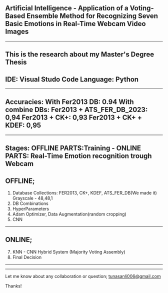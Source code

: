 Artificial Intelligence - Application of a Voting-Based Ensemble Method for Recognizing Seven Basic Emotions in Real-Time Webcam Video Images
------------------------------------
------------------------------------
This is the research about my Master's Degree Thesis
------------------------------------
IDE: Visual Studo Code
Language: Python
------------------------------------
------------------------------------
Accuracies: 
With Fer2013 DB: 0.94 
With combine DBs: 
Fer2013 + ATS_FER_DB_2023: 0,94 
Fer2013 + CK+:             0,93 
Fer2013 + CK+ + KDEF:      0,95
------------------------------------
------------------------------------
Stages: OFFLINE PARTS:Training - ONLINE PARTS: Real-Time Emotion recognition trough Webcam
------------------------------------
  OFFLINE;
------------------------------------
1) Database Collections: FER2013, CK+, KDEF, ATS_FER_DB(We made it) Grayscale - 48,48,1
2) DB Combinations
3) HyperParameters
4) Adam Optimizer, Data Augmentation(random cropping)
5) CNN
------------------------------------
  ONLINE;
------------------------------------
7) KNN - CNN Hybrid System (Majority Voting Assembly)
8) Final Decision
------------------------------------
------------------------------------
Let me know about any collaboration or question;
tunasanli006@gmail.com

Thanks!
